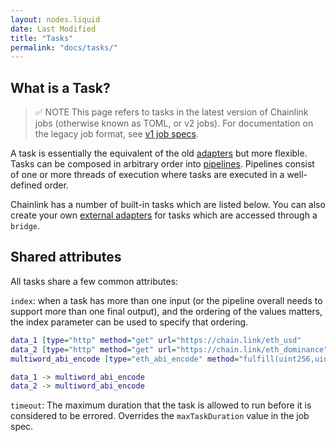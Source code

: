 ```yaml
---
layout: nodes.liquid
date: Last Modified
title: "Tasks"
permalink: "docs/tasks/"
---
```


## What is a Task?

> ✅ NOTE
> This page refers to tasks in the latest version of Chainlink jobs (otherwise known as TOML, or v2 jobs). For documentation on the legacy job format, see [v1 job specs](/docs/job-specifications/).

A task is essentially the equivalent of the old [adapters](/docs/core-adapters/) but more flexible. Tasks can be composed in arbitrary order into [pipelines](/docs/jobs/task-types/pipelines/). Pipelines consist of one or more threads of execution where tasks are executed in a well-defined order.

Chainlink has a number of built-in tasks which are listed below. You can also create your own [external adapters](/docs/external-adapters/) for tasks which are accessed through a `bridge`.

## Shared attributes

All tasks share a few common attributes:

`index`: when a task has more than one input (or the pipeline overall needs to support more than one final output), and the ordering of the values matters, the index parameter can be used to specify that ordering.

```dot
data_1 [type="http" method="get" url="https://chain.link/eth_usd"       index=0]
data_2 [type="http" method="get" url="https://chain.link/eth_dominance" index=1]
multiword_abi_encode [type="eth_abi_encode" method="fulfill(uint256,uint256)"]

data_1 -> multiword_abi_encode
data_2 -> multiword_abi_encode
```

`timeout`: The maximum duration that the task is allowed to run before it is considered to be errored. Overrides the `maxTaskDuration` value in the job spec.


